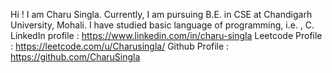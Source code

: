 Hi ! I  am Charu Singla.
Currently, I am pursuing B.E. in CSE at Chandigarh University, Mohali.
I have studied basic language of programming, i.e. , C.
LinkedIn profile : https://www.linkedin.com/in/charu-singla
Leetcode Profile : https://leetcode.com/u/Charusingla/
Github Profile : https://github.com/CharuSingla
